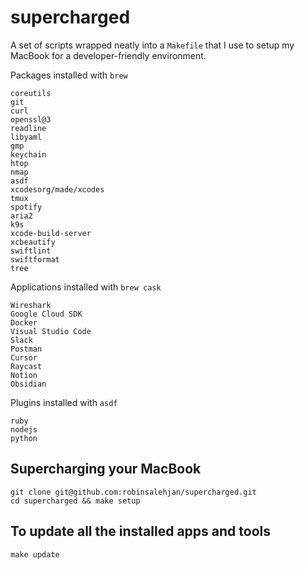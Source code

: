 # supercharged
A set of scripts wrapped neatly into a `Makefile` that I use to setup my MacBook for a developer-friendly environment.

Packages installed with `brew`
```
coreutils
git
curl
openssl@3
readline
libyaml
gmp
keychain
htop
nmap
asdf
xcodesorg/made/xcodes
tmux
spotify
aria2
k9s
xcode-build-server
xcbeautify
swiftlint
swiftformat
tree
```

Applications installed with `brew cask`
```
Wireshark
Google Cloud SDK
Docker
Visual Studio Code
Slack
Postman
Cursor
Raycast
Notion
Obsidian
```

Plugins installed with `asdf`
```
ruby
nodejs
python
```

## Supercharging your MacBook
```
git clone git@github.com:robinsalehjan/supercharged.git
cd supercharged && make setup
```

## To update all the installed apps and tools
```
make update
```

